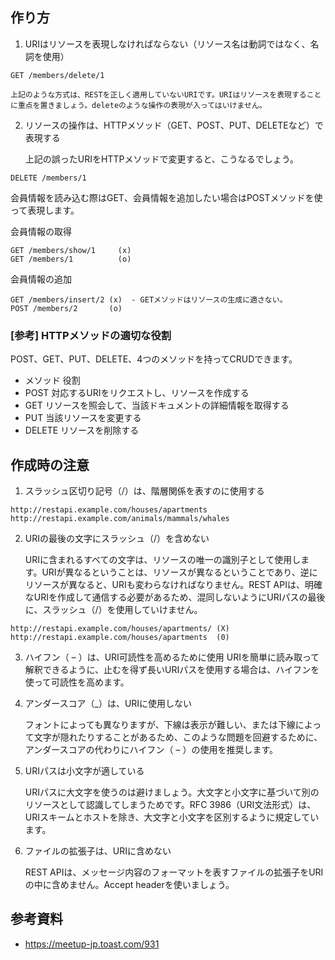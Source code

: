 ## 作り方
1. URIはリソースを表現しなければならない（リソース名は動詞ではなく、名詞を使用）
```
GET /members/delete/1
```
    上記のような方式は、RESTを正しく適用していないURIです。URIはリソースを表現することに重点を置きましょう。deleteのような操作の表現が入ってはいけません。

2. リソースの操作は、HTTPメソッド（GET、POST、PUT、DELETEなど）で表現する

    上記の誤ったURIをHTTPメソッドで変更すると、こうなるでしょう。
```
DELETE /members/1
```
会員情報を読み込む際はGET、会員情報を追加したい場合はPOSTメソッドを使って表現します。

会員情報の取得
```
GET /members/show/1     (x)
GET /members/1          (o)
```
会員情報の追加
```
GET /members/insert/2 (x)  - GETメソッドはリソースの生成に適さない。
POST /members/2       (o)
```
### [参考] HTTPメソッドの適切な役割
POST、GET、PUT、DELETE、4つのメソッドを持ってCRUDできます。

* メソッド	役割
* POST	対応するURIをリクエストし、リソースを作成する
* GET	リソースを照会して、当該ドキュメントの詳細情報を取得する
* PUT	当該リソースを変更する
* DELETE	リソースを削除する



## 作成時の注意
1. スラッシュ区切り記号（/）は、階層関係を表すのに使用する

```
http://restapi.example.com/houses/apartments
http://restapi.example.com/animals/mammals/whales
```

2. URIの最後の文字にスラッシュ（/）を含めない

    URIに含まれるすべての文字は、リソースの唯一の識別子として使用します。URIが異なるということは、リソースが異なるということであり、逆にリソースが異なると、URIも変わらなければなりません。REST APIは、明確なURIを作成して通信する必要があるため、混同しないようにURIパスの最後に、スラッシュ（/）を使用していけません。

```
http://restapi.example.com/houses/apartments/ (X)
http://restapi.example.com/houses/apartments  (0)
```

3. ハイフン（ – ）は、URI可読性を高めるために使用
    URIを簡単に読み取って解釈できるように、止むを得ず長いURIパスを使用する場合は、ハイフンを使って可読性を高めます。

4. アンダースコア（_）は、URIに使用しない

    フォントによっても異なりますが、下線は表示が難しい、または下線によって文字が隠れたりすることがあるため、このような問題を回避するために、アンダースコアの代わりにハイフン（ – ）の使用を推奨します。

5. URIパスは小文字が適している

    URIパスに大文字を使うのは避けましょう。大文字と小文字に基づいて別のリソースとして認識してしまうためです。RFC 3986（URI文法形式）は、URIスキームとホストを除き、大文字と小文字を区別するように規定しています。

6. ファイルの拡張子は、URIに含めない

    REST APIは、メッセージ内容のフォーマットを表すファイルの拡張子をURIの中に含めません。Accept headerを使いましょう。

## 参考資料
* https://meetup-jp.toast.com/931